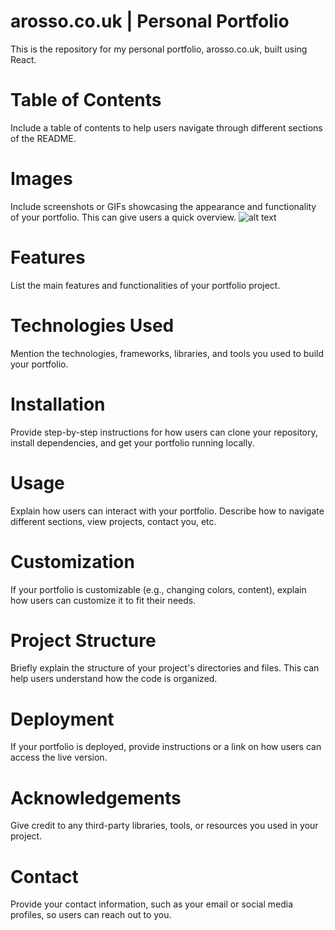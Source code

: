 # arosso.co.uk | Personal Portfolio
This is the repository for my personal portfolio, arosso.co.uk, built using React. 

# Table of Contents
Include a table of contents to help users navigate through different sections of the README.

# Images
Include screenshots or GIFs showcasing the appearance and functionality of your portfolio. This can give users a quick overview.
![alt text](https://imgur.com/a/ZtUmbmC)

# Features
List the main features and functionalities of your portfolio project.

# Technologies Used
Mention the technologies, frameworks, libraries, and tools you used to build your portfolio.

# Installation
Provide step-by-step instructions for how users can clone your repository, install dependencies, and get your portfolio running locally.

# Usage
Explain how users can interact with your portfolio. Describe how to navigate different sections, view projects, contact you, etc.

# Customization
If your portfolio is customizable (e.g., changing colors, content), explain how users can customize it to fit their needs.

# Project Structure
Briefly explain the structure of your project's directories and files. This can help users understand how the code is organized.

# Deployment
If your portfolio is deployed, provide instructions or a link on how users can access the live version.

# Acknowledgements
Give credit to any third-party libraries, tools, or resources you used in your project.

# Contact
Provide your contact information, such as your email or social media profiles, so users can reach out to you.




